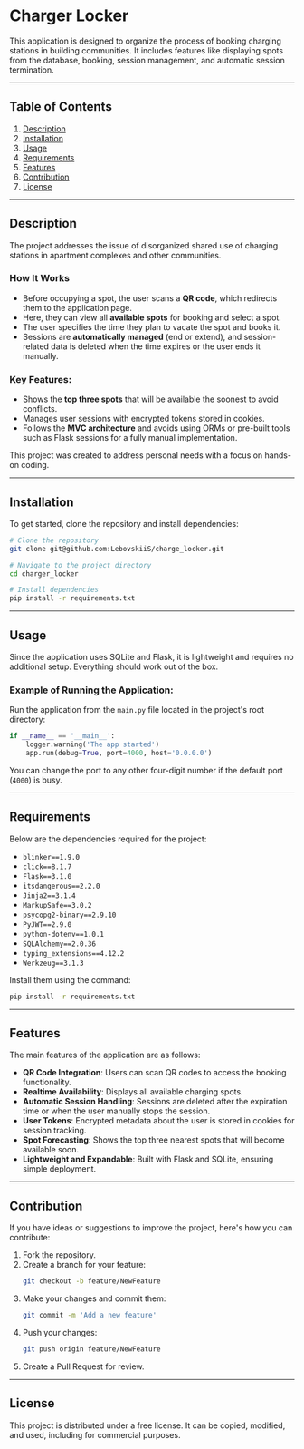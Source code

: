 # Charger Locker

This application is designed to organize the process of booking charging stations in building communities. It includes features like displaying spots from the database, booking, session management, and automatic session termination.

---

## Table of Contents
1. [Description](#description)
2. [Installation](#installation)
3. [Usage](#usage)
4. [Requirements](#requirements)
5. [Features](#features)
6. [Contribution](#contribution)
7. [License](#license)

---

## Description

The project addresses the issue of disorganized shared use of charging stations in apartment complexes and other communities.

### How It Works
- Before occupying a spot, the user scans a **QR code**, which redirects them to the application page.
- Here, they can view all **available spots** for booking and select a spot.
- The user specifies the time they plan to vacate the spot and books it.
- Sessions are **automatically managed** (end or extend), and session-related data is deleted when the time expires or the user ends it manually.

### Key Features:
- Shows the **top three spots** that will be available the soonest to avoid conflicts.
- Manages user sessions with encrypted tokens stored in cookies.
- Follows the **MVC architecture** and avoids using ORMs or pre-built tools such as Flask sessions for a fully manual implementation.

This project was created to address personal needs with a focus on hands-on coding.

---

## Installation

To get started, clone the repository and install dependencies:

```bash
# Clone the repository
git clone git@github.com:LebovskiiS/charge_locker.git

# Navigate to the project directory
cd charger_locker

# Install dependencies
pip install -r requirements.txt
```

---

## Usage

Since the application uses SQLite and Flask, it is lightweight and requires no additional setup. Everything should work out of the box.

### Example of Running the Application:
Run the application from the `main.py` file located in the project's root directory:

```python
if __name__ == '__main__':
    logger.warning('The app started')
    app.run(debug=True, port=4000, host='0.0.0.0')
```

You can change the port to any other four-digit number if the default port (`4000`) is busy.

---

## Requirements

Below are the dependencies required for the project:

- `blinker==1.9.0`
- `click==8.1.7`
- `Flask==3.1.0`
- `itsdangerous==2.2.0`
- `Jinja2==3.1.4`
- `MarkupSafe==3.0.2`
- `psycopg2-binary==2.9.10`
- `PyJWT==2.9.0`
- `python-dotenv==1.0.1`
- `SQLAlchemy==2.0.36`
- `typing_extensions==4.12.2`
- `Werkzeug==3.1.3`

Install them using the command: 

```bash
pip install -r requirements.txt
```

---

## Features

The main features of the application are as follows:

- **QR Code Integration**: Users can scan QR codes to access the booking functionality.
- **Realtime Availability**: Displays all available charging spots.
- **Automatic Session Handling**: Sessions are deleted after the expiration time or when the user manually stops the session.
- **User Tokens**: Encrypted metadata about the user is stored in cookies for session tracking.
- **Spot Forecasting**: Shows the top three nearest spots that will become available soon.
- **Lightweight and Expandable**: Built with Flask and SQLite, ensuring simple deployment.

---

## Contribution

If you have ideas or suggestions to improve the project, here's how you can contribute:

1. Fork the repository.
2. Create a branch for your feature:
   ```bash
   git checkout -b feature/NewFeature
   ```
3. Make your changes and commit them:
   ```bash
   git commit -m 'Add a new feature'
   ```
4. Push your changes:
   ```bash
   git push origin feature/NewFeature
   ```
5. Create a Pull Request for review.

---

## License

This project is distributed under a free license. It can be copied, modified, and used, including for commercial purposes.